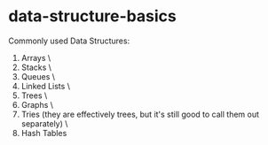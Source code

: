 # data-structure-basics
 Commonly used Data Structures: 
 1. Arrays \
 2. Stacks \
 3. Queues \
 4. Linked Lists \
 5. Trees \
 6. Graphs \
 7. Tries (they are effectively trees, but it's still good to call them out separately) \
 8. Hash Tables
